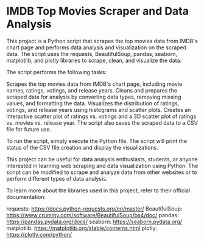 # IMDB Top Movies Scraper and Data Analysis
This project is a Python script that scrapes the top movies data from IMDB's chart page and performs data analysis and visualization on the scraped data. The script uses the requests, BeautifulSoup, pandas, seaborn, matplotlib, and plotly libraries to scrape, clean, and visualize the data.

The script performs the following tasks:

Scrapes the top movies data from IMDB's chart page, including movie names, ratings, votings, and release years.
Cleans and prepares the scraped data for analysis by converting data types, removing missing values, and formatting the data.
Visualizes the distribution of ratings, votings, and release years using histograms and scatter plots.
Creates an interactive scatter plot of ratings vs. votings and a 3D scatter plot of ratings vs. movies vs. release year.
The script also saves the scraped data to a CSV file for future use.

To run the script, simply execute the Python file. The script will print the status of the CSV file creation and display the visualizations.

This project can be useful for data analysis enthusiasts, students, or anyone interested in learning web scraping and data visualization using Python. The script can be modified to scrape and analyze data from other websites or to perform different types of data analysis.

To learn more about the libraries used in this project, refer to their official documentation:

requests: https://docs.python-requests.org/en/master/
BeautifulSoup: https://www.crummy.com/software/BeautifulSoup/bs4/doc/
pandas: https://pandas.pydata.org/docs/
seaborn: https://seaborn.pydata.org/
matplotlib: https://matplotlib.org/stable/contents.html
plotly: https://plotly.com/python/
